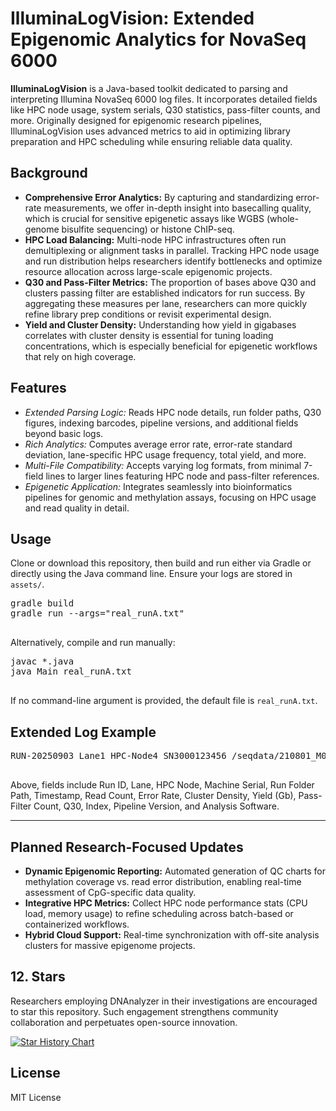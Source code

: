 <html>
<body>
  <h1>IlluminaLogVision: Extended Epigenomic Analytics for NovaSeq 6000</h1>

  <section>
    <p>
      <strong>IlluminaLogVision</strong> is a Java-based toolkit dedicated to parsing and 
      interpreting Illumina NovaSeq 6000 log files. It incorporates detailed fields like 
      HPC node usage, system serials, Q30 statistics, pass-filter counts, and more. 
      Originally designed for epigenomic research pipelines, IlluminaLogVision 
      uses advanced metrics to aid in optimizing library preparation and HPC scheduling 
      while ensuring reliable data quality.
    </p>
  </section>

  <section>
    <h2>Background</h2>
    <ul>
      <li><strong>Comprehensive Error Analytics:</strong> By capturing and standardizing error-rate 
      measurements, we offer in-depth insight into basecalling quality, which is crucial 
      for sensitive epigenetic assays like WGBS (whole-genome bisulfite sequencing) or 
      histone ChIP-seq.</li>
      <li><strong>HPC Load Balancing:</strong> Multi-node HPC infrastructures often run 
      demultiplexing or alignment tasks in parallel. Tracking HPC node usage and run 
      distribution helps researchers identify bottlenecks and optimize resource allocation 
      across large-scale epigenomic projects.</li>
      <li><strong>Q30 and Pass-Filter Metrics:</strong> The proportion of bases above Q30 and 
      clusters passing filter are established indicators for run success. By aggregating 
      these measures per lane, researchers can more quickly refine library prep conditions 
      or revisit experimental design.</li>
      <li><strong>Yield and Cluster Density:</strong> Understanding how yield in gigabases 
      correlates with cluster density is essential for tuning loading concentrations, which 
      is especially beneficial for epigenetic workflows that rely on high coverage.
      </li>
    </ul>
  </section>

  <section>
    <h2>Features</h2>
    <ul>
      <li><em>Extended Parsing Logic:</em> Reads HPC node details, run folder paths, Q30 figures, 
      indexing barcodes, pipeline versions, and additional fields beyond basic logs.</li>
      <li><em>Rich Analytics:</em> Computes average error rate, error-rate standard deviation, 
      lane-specific HPC usage frequency, total yield, and more.</li>
      <li><em>Multi-File Compatibility:</em> Accepts varying log formats, from minimal 7-field lines 
      to larger lines featuring HPC node and pass-filter references.</li>
      <li><em>Epigenetic Application:</em> Integrates seamlessly into bioinformatics pipelines for 
      genomic and methylation assays, focusing on HPC usage and read quality in detail.</li>
    </ul>
  </section>

  <section>
    <h2>Usage</h2>
    <p>Clone or download this repository, then build and run either via Gradle or directly using 
    the Java command line. Ensure your logs are stored in <code>assets/</code>.</p>
    <pre>
gradle build
gradle run --args="real_runA.txt"
    </pre>
    <p>Alternatively, compile and run manually:</p>
    <pre>
javac *.java
java Main real_runA.txt
    </pre>
    <p>If no command-line argument is provided, the default file is <code>real_runA.txt</code>.</p>
  </section>

  <section>
    <h2>Extended Log Example</h2>
    <pre>
RUN-20250903 Lane1 HPC-Node4 SN3000123456 /seqdata/210801_M04281_0123_000000000-A1B2C 2025-09-03T09:10:22Z 42000000 0.0030 315 38.2 91.5 Q30=88.9 Index=ACTG NGS-v2.2.1 bcl2fastq2.20
    </pre>
    <p>
      Above, fields include Run ID, Lane, HPC Node, Machine Serial, Run Folder Path, Timestamp, 
      Read Count, Error Rate, Cluster Density, Yield (Gb), Pass-Filter Count, Q30, Index, 
      Pipeline Version, and Analysis Software.
    </p>
  </section>

  <hr />

  <section>
    <h2>Planned Research-Focused Updates</h2>
    <ul>
      <li><strong>Dynamic Epigenomic Reporting:</strong> Automated generation of QC charts for 
      methylation coverage vs. read error distribution, enabling real-time assessment of 
      CpG-specific data quality.</li>
      <li><strong>Integrative HPC Metrics:</strong> Collect HPC node performance stats (CPU load, 
      memory usage) to refine scheduling across batch-based or containerized workflows.</li>
      <li><strong>Hybrid Cloud Support:</strong> Real-time synchronization with off-site analysis 
      clusters for massive epigenome projects.</li>
    </ul>
  </section>

  ## 12. Stars
Researchers employing DNAnalyzer in their investigations are encouraged to star this repository. Such engagement strengthens community collaboration and perpetuates open-source innovation.

<a href="https://star-history.com/#VerisimilitudeX/IlluminaLogVision&Date">
  <picture>
    <source media="(prefers-color-scheme: dark)"
            srcset="https://api.star-history.com/svg?repos=VerisimilitudeX/IlluminaLogVision&type=Date&theme=dark" />
    <source media="(prefers-color-scheme: light)"
            srcset="https://api.star-history.com/svg?repos=VerisimilitudeX/IlluminaLogVision&type=Date" />
    <img alt="Star History Chart"
         src="https://api.star-history.com/svg?repos=VerisimilitudeX/IlluminaLogVision&type=Date" />
  </picture>
</a>

  <section>
    <h2>License</h2>
    <p>MIT License</p>
  </section>

</body>
</html>
